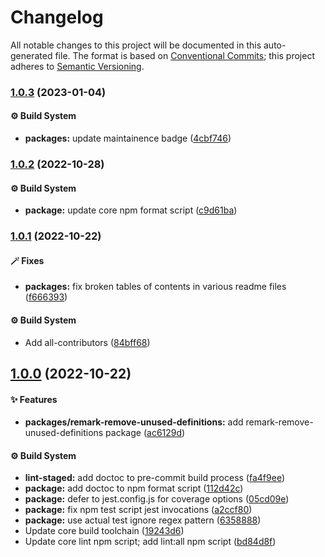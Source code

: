 # Changelog

All notable changes to this project will be documented in this auto-generated
file. The format is based on [Conventional Commits][1]; this project adheres to
[Semantic Versioning][2].

### [1.0.3][3] (2023-01-04)

#### ⚙️ Build System

- **packages:** update maintainence badge ([4cbf746][4])

### [1.0.2][5] (2022-10-28)

#### ⚙️ Build System

- **package:** update core npm format script ([c9d61ba][6])

### [1.0.1][7] (2022-10-22)

#### 🪄 Fixes

- **packages:** fix broken tables of contents in various readme files
  ([f666393][8])

#### ⚙️ Build System

- Add all-contributors ([84bff68][9])

## [1.0.0][10] (2022-10-22)

#### ✨ Features

- **packages/remark-remove-unused-definitions:** add
  remark-remove-unused-definitions package ([ac6129d][11])

#### ⚙️ Build System

- **lint-staged:** add doctoc to pre-commit build process ([fa4f9ee][12])
- **package:** add doctoc to npm format script ([112d42c][13])
- **package:** defer to jest.config.js for coverage options ([05cd09e][14])
- **package:** fix npm test script jest invocations ([a2ccf80][15])
- **package:** use actual test ignore regex pattern ([6358888][16])
- Update core build toolchain ([19243d6][17])
- Update core lint npm script; add lint:all npm script ([bd84d8f][18])

[1]: https://conventionalcommits.org
[2]: https://semver.org
[3]:
  https://github.com/Xunnamius/unified-utils/compare/remark-remove-unused-definitions@1.0.2...remark-remove-unused-definitions@1.0.3
[4]:
  https://github.com/Xunnamius/unified-utils/commit/4cbf746b78c3bb369c3b27228ec582c3a3e47c54
[5]:
  https://github.com/Xunnamius/unified-utils/compare/remark-remove-unused-definitions@1.0.1...remark-remove-unused-definitions@1.0.2
[6]:
  https://github.com/Xunnamius/unified-utils/commit/c9d61bacbd52bc76b05abd3426474bf0176c3cd9
[7]:
  https://github.com/Xunnamius/unified-utils/compare/remark-remove-unused-definitions@1.0.0...remark-remove-unused-definitions@1.0.1
[8]:
  https://github.com/Xunnamius/unified-utils/commit/f6663933fe4a7d577956527efe752e18607262ba
[9]:
  https://github.com/Xunnamius/unified-utils/commit/84bff68339c7a742c104c0f2545fe62b28c8b473
[10]:
  https://github.com/Xunnamius/unified-utils/compare/05cd09e0cf13f18fa56f6156516bcf546b1238e6...remark-remove-unused-definitions@1.0.0
[11]:
  https://github.com/Xunnamius/unified-utils/commit/ac6129ddbbc8f2dda3c96047a8e6e8f182d53b8a
[12]:
  https://github.com/Xunnamius/unified-utils/commit/fa4f9ee3f9cd922875cf077f6d8b74105f0ba55e
[13]:
  https://github.com/Xunnamius/unified-utils/commit/112d42c6999f758ff618f4e116eb7cf38c09f77c
[14]:
  https://github.com/Xunnamius/unified-utils/commit/05cd09e0cf13f18fa56f6156516bcf546b1238e6
[15]:
  https://github.com/Xunnamius/unified-utils/commit/a2ccf801276c84e54d3fc1afaad574f78408d86f
[16]:
  https://github.com/Xunnamius/unified-utils/commit/63588887a7377f3ee7488b19c87f1f2bf1faa811
[17]:
  https://github.com/Xunnamius/unified-utils/commit/19243d623ba14cfd629c5e4632e6a75de508592b
[18]:
  https://github.com/Xunnamius/unified-utils/commit/bd84d8fc1fb5c4d1828a16a47214a6730f34899a
